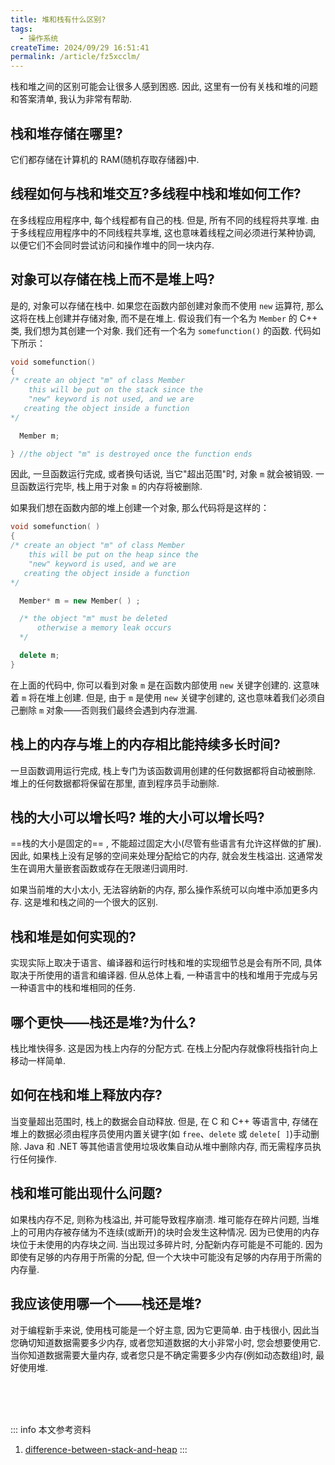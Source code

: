 ```yaml
---
title: 堆和栈有什么区别?
tags:
  - 操作系统
createTime: 2024/09/29 16:51:41
permalink: /article/fz5xcclm/
---
```

栈和堆之间的区别可能会让很多人感到困惑. 因此, 这里有一份有关栈和堆的问题和答案清单, 我认为非常有帮助.
<!-- more -->

## 栈和堆存储在哪里?
它们都存储在计算机的 RAM(随机存取存储器)中.

## 线程如何与栈和堆交互?多线程中栈和堆如何工作?
在多线程应用程序中, 每个线程都有自己的栈. 但是, 所有不同的线程将共享堆. 由于多线程应用程序中的不同线程共享堆, 这也意味着线程之间必须进行某种协调, 以便它们不会同时尝试访问和操作堆中的同一块内存.

## 对象可以存储在栈上而不是堆上吗?
是的, 对象可以存储在栈中. 如果您在函数内部创建对象而不使用 `new` 运算符, 那么这将在栈上创建并存储对象, 而不是在堆上. 假设我们有一个名为 `Member` 的 C++ 类, 我们想为其创建一个对象. 我们还有一个名为 `somefunction()` 的函数. 代码如下所示：

```c++
void somefunction()
{
/* create an object "m" of class Member
    this will be put on the stack since the
    "new" keyword is not used, and we are
   creating the object inside a function
*/

  Member m;

} //the object "m" is destroyed once the function ends
```

因此, 一旦函数运行完成, 或者换句话说, 当它"超出范围"时, 对象 `m` 就会被销毁. 一旦函数运行完毕, 栈上用于对象 `m` 的内存将被删除.

如果我们想在函数内部的堆上创建一个对象, 那么代码将是这样的：
```c++
void somefunction( )
{
/* create an object "m" of class Member
    this will be put on the heap since the
    "new" keyword is used, and we are
   creating the object inside a function
*/

  Member* m = new Member( ) ;

  /* the object "m" must be deleted
      otherwise a memory leak occurs
  */

  delete m;
}

```

在上面的代码中, 你可以看到对象 `m` 是在函数内部使用 `new` 关键字创建的. 这意味着 `m` 将在堆上创建. 但是, 由于 `m` 是使用 `new` 关键字创建的, 这也意味着我们必须自己删除 `m` 对象——否则我们最终会遇到内存泄漏.

## 栈上的内存与堆上的内存相比能持续多长时间?
一旦函数调用运行完成, 栈上专门为该函数调用创建的任何数据都将自动被删除. 堆上的任何数据都将保留在那里, 直到程序员手动删除.

## 栈的大小可以增长吗? 堆的大小可以增长吗?
==栈的大小是固定的== , 不能超过固定大小(尽管有些语言有允许这样做的扩展). 因此, 如果栈上没有足够的空间来处理分配给它的内存, 就会发生栈溢出. 这通常发生在调用大量嵌套函数或存在无限递归调用时.

如果当前堆的大小太小, 无法容纳新的内存, 那么操作系统可以向堆中添加更多内存. 这是堆和栈之间的一个很大的区别.

## 栈和堆是如何实现的?
实现实际上取决于语言、编译器和运行时栈和堆的实现细节总是会有所不同, 具体取决于所使用的语言和编译器. 但从总体上看, 一种语言中的栈和堆用于完成与另一种语言中的栈和堆相同的任务.

## 哪个更快——栈还是堆?为什么?
栈比堆快得多. 这是因为栈上内存的分配方式. 在栈上分配内存就像将栈指针向上移动一样简单.

## 如何在栈和堆上释放内存?
当变量超出范围时, 栈上的数据会自动释放. 但是, 在 C 和 C++ 等语言中, 存储在堆上的数据必须由程序员使用内置关键字(如 `free`、`delete` 或 `delete[ ]`)手动删除. Java 和 .NET 等其他语言使用垃圾收集自动从堆中删除内存, 而无需程序员执行任何操作.

## 栈和堆可能出现什么问题?
如果栈内存不足, 则称为栈溢出, 并可能导致程序崩溃. 堆可能存在碎片问题, 当堆上的可用内存被存储为不连续(或断开)的块时会发生这种情况. 因为已使用的内存块位于未使用的内存块之间. 当出现过多碎片时, 分配新内存可能是不可能的. 因为即使有足够的内存用于所需的分配, 但一个大块中可能没有足够的内存用于所需的内存量.

## 我应该使用哪一个——栈还是堆?
对于编程新手来说, 使用栈可能是一个好主意, 因为它更简单.
由于栈很小, 因此当您确切知道数据需要多少内存, 或者您知道数据的大小非常小时, 您会想要使用它. 当你知道数据需要大量内存, 或者您只是不确定需要多少内存(例如动态数组)时, 最好使用堆.

<br /><br /><br />

::: info 本文参考资料
1. [difference-between-stack-and-heap](https://www.programmerinterview.com/data-structures/difference-between-stack-and-heap/)
:::
